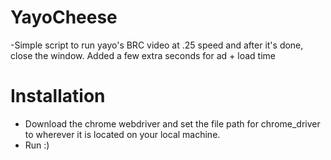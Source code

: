# YayoCheese
-Simple script to run yayo's BRC video at .25 speed and after it's done, close the window. Added a few extra seconds for ad + load time

# Installation
- Download the chrome webdriver and set the file path for chrome_driver to wherever it is located on your local machine.
- Run :)
